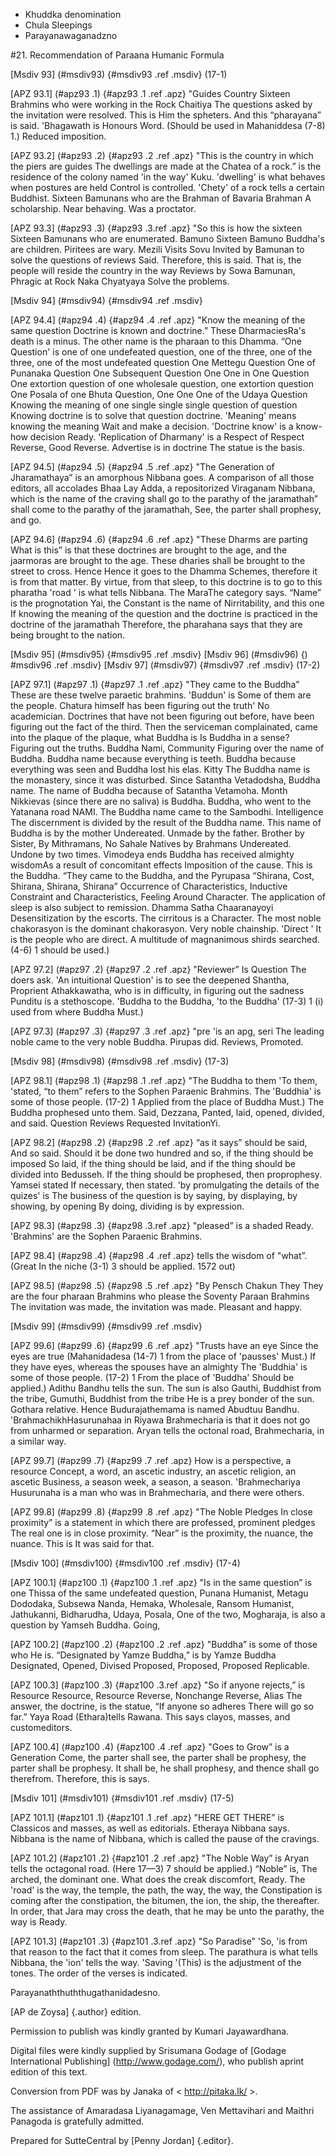 - Khuddka denomination
- Chula Sleepings
- Parayanawaganadzno

#21. Recommendation of Paraana Humanic Formula

[Msdiv 93] (#msdiv93) {#msdiv93 .ref .msdiv} (17-1)

[APZ 93.1] (#apz93 .1) {#apz93 .1 .ref .apz} "Guides Country
Sixteen Brahmins who were working in the Rock Chaitiya
The questions asked by the invitation were resolved. This is
Him the spheters. And this “pharayana” is said. 'Bhagawath is Honours
Word. (Should be used in Mahaniddesa (7-8) 1.) Reduced imposition.

[APZ 93.2] (#apz93 .2) {#apz93 .2 .ref .apz} "This is the country in which the piers are guides
The dwellings are made at the Chatea of a rock.” is the residence of the colony named 'in the way'
Kuku. 'dwelling' is what behaves when postures are held
Control is controlled. 'Chety' of a rock tells a certain Buddhist.
Sixteen Bamunans who are the Brahman of Bavaria Brahman
A scholarship. Near behaving. Was a proctator.

[APZ 93.3] (#apz93 .3) {#apz93 .3.ref .apz} "So this is how the sixteen
Sixteen Bamunans who are enumerated. Bamuno Sixteen Bamuno
Buddha's are children. Piritees are wary. Mezili Visits Sovu
Invited by Bamunan to solve the questions of reviews
Said. Therefore, this is said. That is, the people will reside the country in the way
Reviews by Sowa Bamunan, Phragic at Rock Naka Chyatyaya
Solve the problems.

[Msdiv 94] (#msdiv94) {#msdiv94 .ref .msdiv}

[APZ 94.4] (#apz94 .4) {#apz94 .4 .ref .apz} "Know the meaning of the same question
Doctrine is known and doctrine.” These DharmaciesRa's death
is a minus. The other name is the pharaan to this Dhamma. “One Question'
is one of one undefeated question, one of the three, one of the three, one of the most undefeated question
One Mettegu Question One of Punanaka Question
One Subsequent Question One One in One Question
One extortion question of one wholesale question, one extortion question
One Posala of one Bhuta Question, One One One of the Udaya Question
Knowing the meaning of one single single single question of question
Knowing doctrine is to solve that question doctrine. 'Meaning' means knowing the meaning
Wait and make a decision. 'Doctrine know' is a know-how decision
Ready. 'Replication of Dharmany' is a Respect of Respect
Reverse, Good Reverse. Advertise is in doctrine
The statue is the basis.

[APZ 94.5] (#apz94 .5) {#apz94 .5 .ref .apz} "The Generation of Jharamathaya” is an amorphous
Nibbana goes. A comparison of all those editors, all accolades
Bhaa Lay Adda, a repositorized Viraganam Nibbana, which is the name of the craving
shall go to the parathy of the jaramathah” shall come to the parathy of the jaramathah,
See, the parter shall prophesy, and go.

[APZ 94.6] (#apz94 .6) {#apz94 .6 .ref .apz} "These Dharms are parting
What is this” is that these doctrines are brought to the age, and the jaarmoras are brought to the age.
These dharies shall be brought to the street to cross. Hence
Hence it goes to the Dhamma Schemes, therefore it is from that matter.
By virtue, from that sleep, to this doctrine is to go to this pharatha 'road '
is what tells Nibbana. The MaraThe category says. “Name” is the prognotation
Yai, the Constant is the name of Nirritability, and this one
If knowing the meaning of the question and the doctrine is practiced in the doctrine of the jaramathah
Therefore, the pharahana says that they are being brought to the nation.

[Msdiv 95] (#msdiv95) {#msdiv95 .ref .msdiv} [Msdiv 96] (#msdiv96) {) #msdiv96
.ref .msdiv} [Msdiv 97] (#msdiv97) {#msdiv97 .ref .msdiv} (17-2)

[APZ 97.1] (#apz97 .1) {#apz97 .1 .ref .apz} "They came to the Buddha”
These are these twelve paraetic brahmins. 'Buddun' is
Some of them are the people. Chatura himself has been figuring out the truth'
No academician. Doctrines that have not been figuring out before, have been figuring out the fact of the third.
Then the serviceman complainated, came into the plaque of the plaque, what Buddha is
Is Buddha in a sense? Figuring out the truths. Buddha Nami, Community
Figuring over the name of Buddha. Buddha name because everything is teeth.
Buddha because everything was seen and Buddha lost his elas. Kitty
The Buddha name is the monastery, since it was disturbed.
Since Satantha Vetadodsha, Buddha name. The name of Buddha because of Satantha Vetamoha. Month
Nikkievas (since there are no saliva) is Buddha. Buddha, who went to the Yatanana road
NAMI. The Buddha name came to the Sambodhi. Intelligence
The discernment is divided by the result of the Buddha name. This name of Buddha is by the mother
Undereated. Unmade by the father. Brother by Sister,
By Mithramans, No Sahale Natives by Brahmans
Undereated. Undone by two times. Vimodeya ends
Buddha has received almighty wisdomAs a result of concomitant effects
Imposition of the cause. This is the Buddha. “They came to the Buddha, and the Pyrupasa
“Shirana, Cost, Shirana, Shirana, Shirana”
Occurrence of Characteristics, Inductive Constraint and Characteristics, Feeling Around
Character. The application of sleep is also subject to remission. Dhamma Satha Chaaranayoyi
Desensitization by the escorts. The cirritous is a
Character. The most noble chakorasyon is the dominant chakorasyon. Very noble chainship. 'Direct '
It is the people who are direct. A multitude of magnanimous shirds searched.
(4-6) 1 should be used.)

[APZ 97.2] (#apz97 .2) {#apz97 .2 .ref .apz} "Reviewer” Is Question
The doers ask. 'An intuitional Question' is to see the deepened
Shantha, Proprient Athakkawatha, who is in difficulty, in figuring out the sadness
Punditu is a stethoscope. 'Buddha to the Buddha, 'to the Buddha'
(17-3) 1 (i) used from where Buddha
Must.)

[APZ 97.3] (#apz97 .3) {#apz97 .3 .ref .apz} "pre 'is an apg, seri
The leading noble came to the very noble Buddha. Pirupas did. Reviews,
Promoted.

[Msdiv 98] (#msdiv98) {#msdiv98 .ref .msdiv} (17-3)

[APZ 98.1] (#apz98 .1) {#apz98 .1 .ref .apz} "The Buddha to them
'To them, 'stated, “to them” refers to the Sophen Paraenic Brahmins.
The 'Buddhia' is some of those people. (17-2) 1 Applied from the place of Buddha
Must.) The Buddha prophesed unto them. Said, Dezzana,
Panted, laid, opened, divided, and said. Question Reviews
Requested InvitationYi.

[APZ 98.2] (#apz98 .2) {#apz98 .2 .ref .apz} “as it says” should be said,
And so said. Should it be done two hundred and so, if the thing should be imposed
So laid, if the thing should be laid, and if the thing should be divided into
Bedusseh. If the thing should be prophesed, then proprophesy. Yamsei stated
If necessary, then stated. 'by promulgating the details of the quizes' is
The business of the question is by saying, by displaying, by showing, by opening
By doing, dividing is by expression.

[APZ 98.3] (#apz98 .3) {#apz98 .3.ref .apz} "pleased” is a shaded
Ready. 'Brahmins' are the Sophen Paraenic Brahmins.

[APZ 98.4] (#apz98 .4) {#apz98 .4 .ref .apz} tells the wisdom of "what”. (Great
In the niche (3-1) 3 should be applied. 1572 out)

[APZ 98.5] (#apz98 .5) {#apz98 .5 .ref .apz} "By Pensch Chakun They
They are the four pharaan Brahmins who please the Soventy Paraan Brahmins
The invitation was made, the invitation was made. Pleasant and happy.

[Msdiv 99] (#msdiv99) {#msdiv99 .ref .msdiv}

[APZ 99.6] (#apz99 .6) {#apz99 .6 .ref .apz} "Trusts have an eye
Since the eyes are true (Mahanidadesa (14-7) 1 from the place of 'pausses'
Must.) If they have eyes, whereas the spouses have an almighty
The 'Buddhia' is some of those people. (17-2) 1 From the place of 'Buddha'
Should be applied.) Adithu Bandhu tells the sun. The sun is also
Gauthi, Buddhist from the tribe, Gumuthi, Buddhist from the tribe
He is a prey bonder of the sun. Gothara relative. Hence
Budurajathemama is named Abudtuu Bandhu. 'BrahmachikhHasurunahaa in Riyawa
Brahmecharia is that it does not go from unharmed or separation.
Aryan tells the octonal road, Brahmecharia, in a similar way.

[APZ 99.7] (#apz99 .7) {#apz99 .7 .ref .apz} How is a perspective, a resource
Concept, a word, an ascetic industry, an ascetic religion, an ascetic
Business, a season week, a season, a season. 'Brahmechariya
Husurunaha is a man who was in Brahmecharia, and there were others.

[APZ 99.8] (#apz99 .8) {#apz99 .8 .ref .apz} "The Noble Pledges
In close proximity” is a statement in which there are professed, prominent pledges
The real one is in close proximity. “Near” is the proximity, the nuance, the nuance. This is
It was said for that.

[Msdiv 100] (#msdiv100) {#msdiv100 .ref .msdiv} (17-4)

[APZ 100.1] (#apz100 .1) {#apz100 .1 .ref .apz} "Is in the same question” is one
Thissa of the same undefeated question, Punana Humanist, Metagu Dododaka, Subsewa
Nanda, Hemaka, Wholesale, Ransom Humanist, Jathukanni, Bidharudha, Udaya, Posala,
One of the two, Mogharaja, is also a question by Yamseh Buddha.
Going,

[APZ 100.2] (#apz100 .2) {#apz100 .2 .ref .apz} "Buddha” is some of those who
He is. “Designated by Yamze Buddha,” is by Yamze Buddha
Designated, Opened, Divised Proposed, Proposed, Proposed
Replicable.

[APZ 100.3] (#apz100 .3) {#apz100 .3.ref .apz} "So if anyone rejects,” is
Resource Resource, Resource Reverse, Nonchange Reverse, Alias
The answer, the doctrine, is the statue, “If anyone so adheres
There will go so far.” Yaya Road (Ethara)tells Rawana.
This says clayos, masses, and customeditors.

[APZ 100.4] (#apz100 .4) {#apz100 .4 .ref .apz} "Goes to Grow” is a Generation
Come, the parter shall see, the parter shall be prophesy, the parter shall be prophesy.
It shall be, he shall prophesy, and thence shall go therefrom. Therefore, this is
says.

[Msdiv 101] (#msdiv101) {#msdiv101 .ref .msdiv} (17-5)

[APZ 101.1] (#apz101 .1) {#apz101 .1 .ref .apz} "HERE GET THERE” is
Classicos and masses, as well as editorials. Etheraya Nibbana
says. Nibbana is the name of Nibbana, which is called the pause of the cravings.

[APZ 101.2] (#apz101 .2) {#apz101 .2 .ref .apz} "The Noble Way” is Aryan
tells the octagonal road. (Here 17—3) 7 should be applied.) “Noble” is,
The arched, the dominant one. What does the creak discomfort,
Ready. The 'road' is the way, the temple, the path, the way, the way, the
Constipation is coming after the constipation, the bitumen, the ion, the ship, the thereafter.
In order, that Jara may cross the death, that he may be unto the parathy, the way is
Ready.

[APZ 101.3] (#apz101 .3) {#apz101 .3.ref .apz} "So Paradise”
'So, 'is from that reason to the fact that it comes from sleep.
The parathura is what tells Nibbana, the 'ion' tells the way. 'Saving '(This)
is the adjustment of the tones. The order of the verses is indicated.

Parayanaththuththugathanidadesno.

[AP de Zoysa] {.author} edition.

Permission to publish was kindly granted by Kumari Jayawardhana.

Digital files were kindly supplied by Srisumana Godage of [Godage
International Publishing] (http://www.godage.com/), who publish aprint
edition of this text.

Conversion from PDF was by Janaka of < http://pitaka.lk/ >.

The assistance of Amaradasa Liyanagamage, Ven Mettavihari and Maithri
Panagoda is gratefully admitted.

Prepared for SutteCentral by [Penny Jordan] {.editor}.